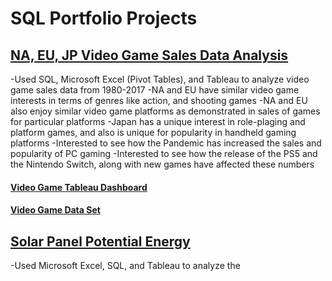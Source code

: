 # SQL Portfolio Projects

## [NA, EU, JP Video Game Sales Data Analysis](https://github.com/kykashi/Portfolio-Projects/blob/main/Video_Game_Sales)
  -Used SQL, Microsoft Excel (Pivot Tables), and Tableau to analyze video game sales data from 1980-2017
  -NA and EU have similar video game interests in terms of genres like action, and shooting games 
  -NA and EU also enjoy similar video game platforms as demonstrated in sales of games for particular platforms
  -Japan has a unique interest in role-plaging and platform games, and also is unique for popularity in handheld gaming platforms
  -Interested to see how the Pandemic has increased the sales and popularity of PC gaming
  -Interested to see how the release of the PS5 and the Nintendo Switch, along with new games have affected these numbers
#### [Video Game Tableau Dashboard](https://public.tableau.com/app/profile/kyle2216/viz/NorthAmericaEuropeandJapaneseVideoGameSales/Dashboard1)
#### [Video Game Data Set](https://www.kaggle.com/datasets/ibriiee/video-games-sales-dataset-2022-updated-extra-feat)

## [Solar Panel Potential Energy](https://github.com/kykashi/Portfolio-Projects/blob/main/SolarPanelPotential_SQL)
-Used Microsoft Excel, SQL, and Tableau to analyze the 
